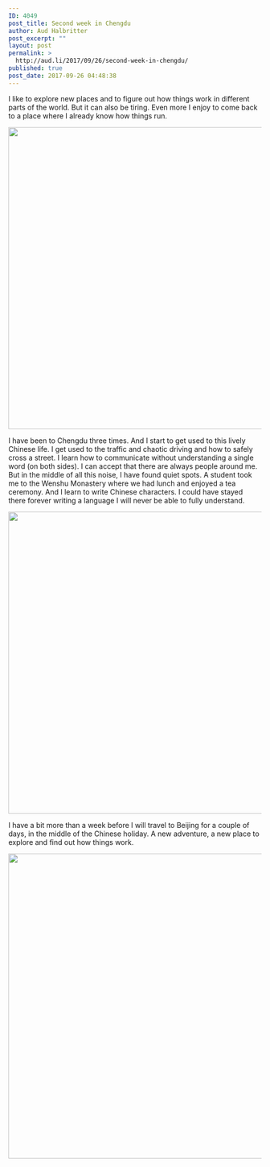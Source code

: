 ```yaml
---
ID: 4049
post_title: Second week in Chengdu
author: Aud Halbritter
post_excerpt: ""
layout: post
permalink: >
  http://aud.li/2017/09/26/second-week-in-chengdu/
published: true
post_date: 2017-09-26 04:48:38
---
```

I like to explore new places and to figure out how things work in different parts of the world. But it can also be tiring. Even more I enjoy to come back to a place where I already know how things run.

<a href="http://aud.li/wp-content/uploads/2017/09/MG_7827.jpg"><img class="alignnone size-large wp-image-4051" src="http://aud.li/wp-content/uploads/2017/09/MG_7827-1024x683.jpg" alt="" width="900" height="600" /></a>

I have been to Chengdu three times. And I start to get used to this lively Chinese life. I get used to the traffic and chaotic driving and how to safely cross a street. I learn how to communicate without understanding a single word (on both sides). I can accept that there are always people around me. But in the middle of all this noise, I have found quiet spots. A student took me to the Wenshu Monastery where we had lunch and enjoyed a tea ceremony. And I learn to write Chinese characters. I could have stayed there forever writing a language I will never be able to fully understand.

<a href="http://aud.li/wp-content/uploads/2017/09/MG_7870.jpg"><img class="alignnone size-large wp-image-4050" src="http://aud.li/wp-content/uploads/2017/09/MG_7870-1024x683.jpg" alt="" width="900" height="600" /></a>

I have a bit more than a week before I will travel to Beijing for a couple of days, in the middle of the Chinese holiday. A new adventure, a new place to explore and find out how things work.

<a href="http://aud.li/wp-content/uploads/2017/09/MG_7833.jpg"><img class="alignnone size-large wp-image-4052" src="http://aud.li/wp-content/uploads/2017/09/MG_7833-1024x689.jpg" alt="" width="900" height="606" /></a>